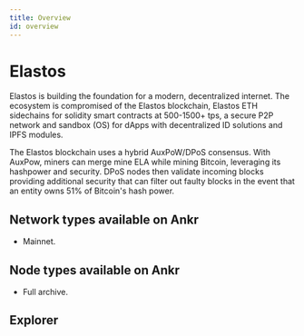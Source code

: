 ```yaml
---
title: Overview
id: overview
---
```


# Elastos
Elastos is building the foundation for a modern, decentralized internet. 
The ecosystem is compromised of the Elastos blockchain, Elastos ETH sidechains for solidity smart contracts at 500-1500+ tps, a secure P2P network and sandbox (OS) for dApps with decentralized ID solutions and IPFS modules.

The Elastos blockchain uses a hybrid AuxPoW/DPoS consensus. 
With AuxPow, miners can merge mine ELA while mining Bitcoin, leveraging its hashpower and security. 
DPoS nodes then validate incoming blocks providing additional security that can filter out faulty blocks in the event that an entity owns 51% of Bitcoin's hash power.

## Network types available on Ankr
* Mainnet.

## Node types available on Ankr
* Full archive.

## Explorer


